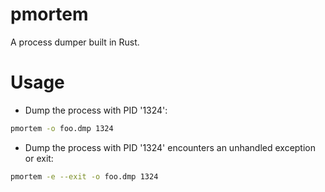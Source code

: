 # pmortem
A process dumper built in Rust.

# Usage
- Dump the process with PID '1324':
```sh
pmortem -o foo.dmp 1324
```

- Dump the process with PID '1324' encounters an unhandled exception or exit:
```sh
pmortem -e --exit -o foo.dmp 1324
```
